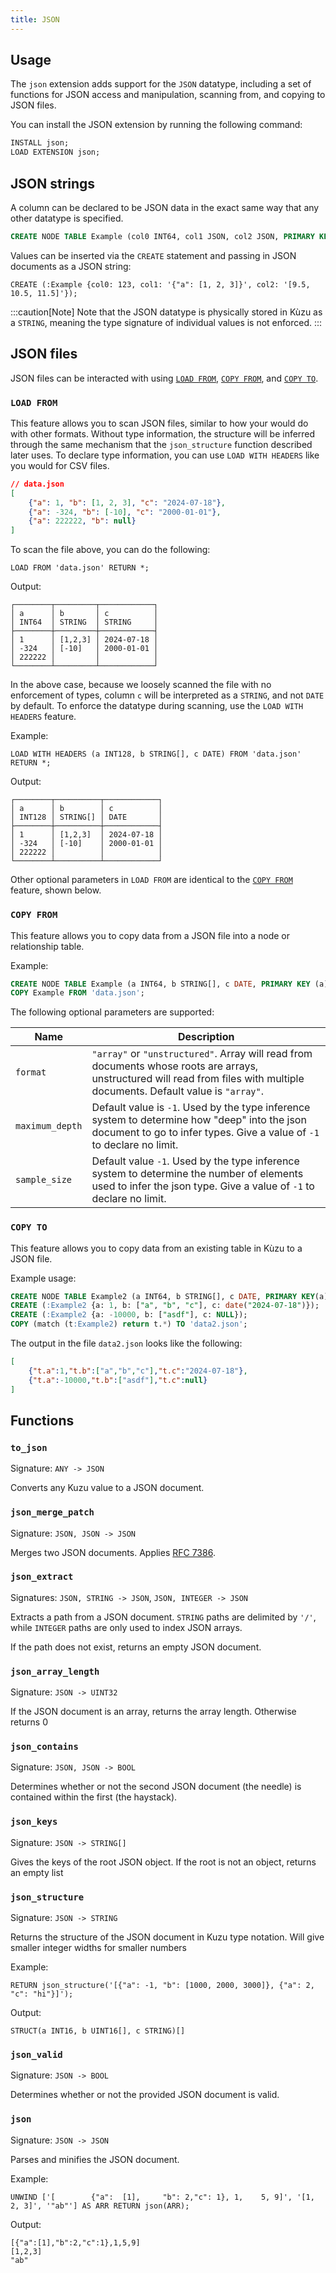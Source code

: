 ```yaml
---
title: JSON
---
```


## Usage

The `json` extension adds support for the `JSON` datatype, including a set of functions for JSON
access and manipulation, scanning from, and copying to JSON files.

You can install the JSON extension by running the following command:

```sql
INSTALL json;
LOAD EXTENSION json;
```

## JSON strings

A column can be declared to be JSON data in the exact same way that any other datatype is specified.
```sql
CREATE NODE TABLE Example (col0 INT64, col1 JSON, col2 JSON, PRIMARY KEY(col0));
```

Values can be inserted via the `CREATE` statement and passing in JSON documents as a JSON string:

```cypher
CREATE (:Example {col0: 123, col1: '{"a": [1, 2, 3]}', col2: '[9.5, 10.5, 11.5]'});
```

:::caution[Note]
Note that the JSON datatype is physically stored in Kùzu as a `STRING`, meaning the type signature of
individual values is not enforced.
:::

## JSON files

JSON files can be interacted with using [`LOAD FROM`](/cypher/query-clauses/load-from),
[`COPY FROM`](/import/copy-from-query-results), and [`COPY TO`](/export).

### `LOAD FROM`

This feature allows you to scan JSON files, similar to how your would do with other formats.
Without type information, the structure will be inferred through the same mechanism that the
`json_structure` function described later uses. To declare type information, you can use `LOAD WITH HEADERS`
like you would for CSV files.

```json
// data.json
[
    {"a": 1, "b": [1, 2, 3], "c": "2024-07-18"},
    {"a": -324, "b": [-10], "c": "2000-01-01"},
    {"a": 222222, "b": null}
]
```

To scan the file above, you can do the following:

```cypher
LOAD FROM 'data.json' RETURN *;
```
Output:
```
┌────────┬─────────┬────────────┐
│ a      │ b       │ c          │
│ INT64  │ STRING  │ STRING     │
├────────┼─────────┼────────────┤
│ 1      │ [1,2,3] │ 2024-07-18 │
│ -324   │ [-10]   │ 2000-01-01 │
│ 222222 │         │            │
└────────┴─────────┴────────────┘
```

In the above case, because we loosely scanned the file with no enforcement of types, column `c`
will be interpreted as a `STRING`, and not `DATE` by default. To enforce the datatype during scanning,
use the `LOAD WITH HEADERS` feature.

Example:
```cypher
LOAD WITH HEADERS (a INT128, b STRING[], c DATE) FROM 'data.json' RETURN *;
```
Output:
```
┌────────┬──────────┬────────────┐
│ a      │ b        │ c          │
│ INT128 │ STRING[] │ DATE       │
├────────┼──────────┼────────────┤
│ 1      │ [1,2,3]  │ 2024-07-18 │
│ -324   │ [-10]    │ 2000-01-01 │
│ 222222 │          │            │
└────────┴──────────┴────────────┘
```

Other optional parameters in `LOAD FROM` are identical to the [`COPY FROM`](#copy-from) feature, shown below.

### `COPY FROM`

This feature allows you to copy data from a JSON file into a node or relationship table.

Example:
```sql
CREATE NODE TABLE Example (a INT64, b STRING[], c DATE, PRIMARY KEY (a));
COPY Example FROM 'data.json';
```

The following optional parameters are supported:

|Name|Description|
|---|---|
|`format`|`"array"` or `"unstructured"`. Array will read from documents whose roots are arrays, unstructured will read from files with multiple documents. Default value is `"array"`.
|`maximum_depth`|Default value is `-1`. Used by the type inference system to determine how "deep" into the json document to go to infer types. Give a value of `-1` to declare no limit.
|`sample_size`|Default value `-1`. Used by the type inference system to determine the number of elements used to infer the json type. Give a value of `-1` to declare no limit.

### `COPY TO`

This feature allows you to copy data from an existing table in Kùzu to a JSON file.

Example usage:
```sql
CREATE NODE TABLE Example2 (a INT64, b STRING[], c DATE, PRIMARY KEY(a));
CREATE (:Example2 {a: 1, b: ["a", "b", "c"], c: date("2024-07-18")});
CREATE (:Example2 {a: -10000, b: ["asdf"], c: NULL});
COPY (match (t:Example2) return t.*) TO 'data2.json';
```

The output in the file `data2.json` looks like the following:
```json
[
    {"t.a":1,"t.b":["a","b","c"],"t.c":"2024-07-18"},
    {"t.a":-10000,"t.b":["asdf"],"t.c":null}
]
```

## Functions

### `to_json`

Signature: `ANY -> JSON`

Converts any Kuzu value to a JSON document.

### `json_merge_patch`

Signature: `JSON, JSON -> JSON`

Merges two JSON documents. Applies [RFC 7386](https://datatracker.ietf.org/doc/html/rfc7386).

### `json_extract`

Signatures: `JSON, STRING -> JSON`, `JSON, INTEGER -> JSON`

Extracts a path from a JSON document. `STRING` paths are delimited by `'/'`, while `INTEGER` paths are only used to index JSON arrays.

If the path does not exist, returns an empty JSON document.

### `json_array_length`

Signature: `JSON -> UINT32`

If the JSON document is an array, returns the array length. Otherwise returns 0

### `json_contains`

Signature: `JSON, JSON -> BOOL`

Determines whether or not the second JSON document (the needle) is contained within the first (the haystack).

### `json_keys`

Signature: `JSON -> STRING[]`

Gives the keys of the root JSON object. If the root is not an object, returns an empty list

### `json_structure`

Signature: `JSON -> STRING`

Returns the structure of the JSON document in Kuzu type notation. Will give smaller integer widths for smaller numbers

Example:
```cypher
RETURN json_structure('[{"a": -1, "b": [1000, 2000, 3000]}, {"a": 2, "c": "hi"}]');
```
Output:
```cypher
STRUCT(a INT16, b UINT16[], c STRING)[]
```

### `json_valid`

Signature: `JSON -> BOOL`

Determines whether or not the provided JSON document is valid.

### `json`

Signature: `JSON -> JSON`

Parses and minifies the JSON document.

Example:
```cypher
UNWIND ['[        {"a":  [1],     "b": 2,"c": 1}, 1,    5, 9]', '[1, 2, 3]', '"ab"'] AS ARR RETURN json(ARR);
```
Output:
```
[{"a":[1],"b":2,"c":1},1,5,9]
[1,2,3]
"ab"
```
